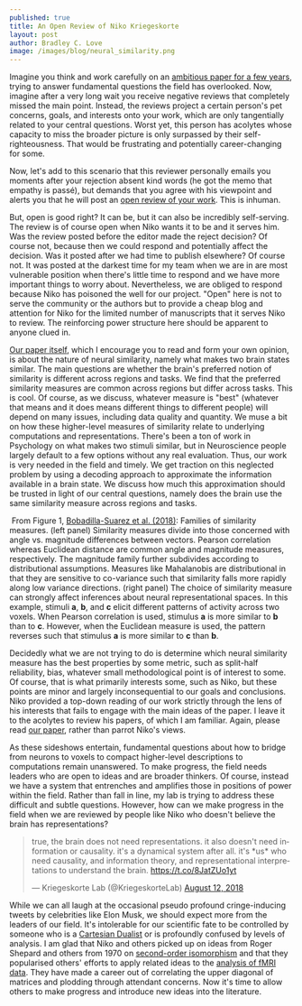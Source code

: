 ```yaml
---
published: true
title: An Open Review of Niko Kriegeskorte
layout: post
author: Bradley C. Love
image: /images/blog/neural_similarity.png
---
```


Imagine you think and work carefully on an [ambitious paper for a few years](https://www.biorxiv.org/content/early/2018/10/12/439893), trying to answer fundamental questions the field has overlooked. Now, imagine after a very long wait you receive negative reviews that completely missed the main point. Instead, the reviews project a certain person's pet concerns, goals, and interests onto your work, which are only tangentially related to your central questions. Worst yet, this person has acolytes whose capacity to miss the broader picture is only surpassed by their self-righteousness. That would be frustrating and potentially career-changing for some. 

Now, let's add to this scenario that this reviewer personally emails you moments after your rejection absent kind words (he got the memo that empathy is passé), but demands that you agree with his viewpoint and alerts you that he will post an [open review of your work](https://nikokriegeskorte.org/2019/01/09/whats-the-best-measure-of-representational-dissimilarity/). This is inhuman. 

But, open is good right? It can be, but it can also be incredibly self-serving. The review is of course open when Niko wants it to be and it serves him. Was the review posted before the editor made the reject decision? Of course not, because then we could respond and potentially affect the decision. Was it posted after we had time to publish elsewhere? Of course not. It was posted at the darkest time for my team when we are in are most vulnerable position when there's little time to respond and we have more important things to worry about. Nevertheless, we are obliged to respond because Niko has poisoned the well for our project. "Open" here is not to serve the community or the authors but to provide a cheap blog and attention for Niko for the limited number of manuscripts that it serves Niko to review. The reinforcing power structure here should be apparent to anyone clued in.

[Our paper itself](https://www.biorxiv.org/content/early/2018/10/12/439893), which I encourage you to read and form your own opinion, is about the nature of neural similarity, namely what makes two brain states similar. The main questions are whether the brain's preferred notion of similarity is different across regions and tasks. We find that the preferred similarity measures are common across regions but differ across tasks. This is cool. Of course, as we discuss, whatever measure is "best" (whatever that means and it does means different things to different people) will depend on many issues, including data quality and quantity. We muse a bit on how these higher-level measures of similarity relate to underlying computations and representations. There's been a ton of work in Psychology on what makes two stimuli similar, but in Neuroscience people largely default to a few options without any real evaluation. Thus, our work is very needed in the field and timely. We get traction on this neglected problem by using a decoding approach to approximate the information available in a brain state. We discuss how much this approximation should be trusted in light of our central questions, namely does the brain use the same similarity measure across regions and tasks. 

<div class="fig"><img src="{{ site.baseurl }}/images/blog/neural_similarity.png" title="" class="u-max-full-width">
From  Figure 1, <a href=" https://doi.org/10.1101/439893">Bobadilla-Suarez et al. (2018)</a>:
Families of similarity measures. (left panel) Similarity measures divide into
those concerned with angle vs. magnitude differences between vectors. Pearson correlation
whereas Euclidean distance are common angle and magnitude measures, respectively. The
magnitude family further subdivides according to distributional assumptions. Measures
like Mahalanobis are distributional in that they are sensitive to co-variance such that
similarity falls more rapidly along low variance directions. (right panel) The choice of
similarity measure can strongly affect inferences about neural representational spaces. In
this example, stimuli <b>a</b>, <b>b</b>, and <b>c</b> elicit different patterns of activity across two voxels.
When Pearson correlation is used, stimulus <b>a</b> is more similar to <b>b</b> than to <b>c</b>. However,
when the Euclidean measure is used, the pattern reverses such that stimulus <b>a</b> is more
similar to <b>c</b> than <b>b</b>.
</div>

Decidedly what we are not trying to do is determine which neural similarity measure has the best properties by some metric, such as split-half reliability, bias, whatever small methodological point is of interest to some. Of course, that is what primarily interests some, such as Niko, but these points are minor and largely inconsequential to our goals and conclusions. Niko provided a top-down reading of our work strictly through the lens of his interests that fails to engage with the main ideas of the paper. I leave it to the acolytes to review his papers, of which I am familiar. Again, please read [our paper](https://www.biorxiv.org/content/early/2018/10/12/439893), rather than parrot Niko's views.

As these sideshows entertain, fundamental questions about how to bridge from neurons to voxels to compact higher-level descriptions to computations remain unanswered. To make progress, the field needs leaders who are open to ideas and are broader thinkers. Of course, instead we have a system that entrenches and amplifies those in positions of power within the field. Rather than fall in line, my lab is trying to address these difficult and subtle questions. However, how can we make progress in the field when we are reviewed by people like Niko who doesn't believe the brain has representations?
<blockquote class="twitter-tweet"><p lang="en" dir="ltr">true, the brain does not need representations. it also doesn&#39;t need information or causality. it&#39;s a dynamical system after all. it&#39;s *us* who need causality, and information theory, and representational interpretations to understand the brain. <a href="https://t.co/8JatZUo1yt">https://t.co/8JatZUo1yt</a></p>&mdash; Kriegeskorte Lab (@KriegeskorteLab) <a href="https://twitter.com/KriegeskorteLab/status/1028669449484816385?ref_src=twsrc%5Etfw">August 12, 2018</a></blockquote> <script async src="https://platform.twitter.com/widgets.js" charset="utf-8"></script>

While we can all laugh at the occasional pseudo profound cringe-inducing tweets by celebrities like Elon Musk, we should expect more from the leaders of our field. It's intolerable for our scientific fate to be controlled by someone who is a [Cartesian Dualist](https://en.wikipedia.org/wiki/Mind%E2%80%93body_dualism) or is profoundly confused by levels of analysis. I am glad that Niko and others picked up on ideas from Roger Shepard and others from 1970 on [second-order isomorphism](https://www.sciencedirect.com/science/article/pii/0010028570900022) and that they popularised others' efforts to apply related ideas to the [analysis of fMRI data](http://science.sciencemag.org/content/293/5539/2425). They have made a career out of correlating the upper diagonal of matrices and plodding through attendant concerns. Now it's time to allow others to make progress and introduce new ideas into the literature.